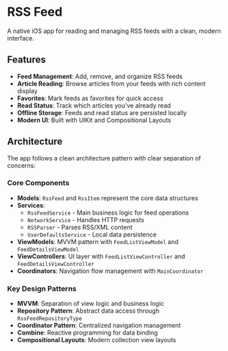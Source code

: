 # RSS Feed

A native iOS app for reading and managing RSS feeds with a clean, modern interface.

## Features

- **Feed Management**: Add, remove, and organize RSS feeds
- **Article Reading**: Browse articles from your feeds with rich content display
- **Favorites**: Mark feeds as favorites for quick access
- **Read Status**: Track which articles you've already read
- **Offline Storage**: Feeds and read status are persisted locally
- **Modern UI**: Built with UIKit and Compositional Layouts

## Architecture

The app follows a clean architecture pattern with clear separation of concerns:

### Core Components

- **Models**: `RssFeed` and `RssItem` represent the core data structures
- **Services**: 
  - `RssFeedService` - Main business logic for feed operations
  - `NetworkService` - Handles HTTP requests
  - `RSSParser` - Parses RSS/XML content
  - `UserDefaultsService` - Local data persistence
- **ViewModels**: MVVM pattern with `FeedListViewModel` and `FeedDetailsViewModel`
- **ViewControllers**: UI layer with `FeedListViewController` and `FeedDetailsViewController`
- **Coordinators**: Navigation flow management with `MainCoordinator`

### Key Design Patterns

- **MVVM**: Separation of view logic and business logic
- **Repository Pattern**: Abstract data access through `RssFeedRepositoryType`
- **Coordinator Pattern**: Centralized navigation management
- **Combine**: Reactive programming for data binding
- **Compositional Layouts**: Modern collection view layouts

